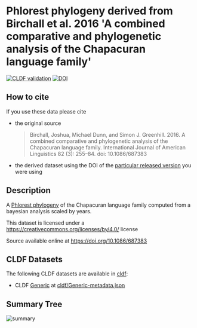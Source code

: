 # Phlorest phylogeny derived from Birchall et al. 2016 'A combined comparative and phylogenetic analysis of the Chapacuran language family'

[![CLDF validation](https://github.com/phlorest/birchall_et_al2016/workflows/CLDF-validation/badge.svg)](https://github.com/phlorest/birchall_et_al2016/actions?query=workflow%3ACLDF-validation)
[![DOI](https://zenodo.org/badge/DOI/10.5281/zenodo.8248751.svg)](https://doi.org/10.5281/zenodo.8248751)

## How to cite

If you use these data please cite
- the original source
  > Birchall, Joshua, Michael Dunn, and Simon J. Greenhill. 2016. A combined comparative and phylogenetic analysis of the Chapacuran language family. International Journal of American Linguistics 82 (3): 255–84. doi: 10.1086/687383
- the derived dataset using the DOI of the [particular released version](../../releases/) you were using

## Description

A [Phlorest phylogeny](https://github.com/phlorest) of the Chapacuran language family computed from a bayesian analysis scaled by years.


This dataset is licensed under a https://creativecommons.org/licenses/by/4.0/ license

Source available online at https://doi.org/10.1086/687383


## CLDF Datasets

The following CLDF datasets are available in [cldf](cldf):

- CLDF [Generic](https://github.com/cldf/cldf/tree/master/modules/Generic) at [cldf/Generic-metadata.json](cldf/Generic-metadata.json)

## Summary Tree

![summary](https://raw.githubusercontent.com/phlorest/birchall_et_al2016/main/summary_tree.svg)